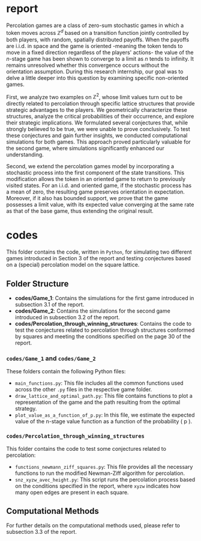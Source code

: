 # report

Percolation games are a class of zero-sum stochastic games in which a token moves across $\mathbb{Z}^d$ based on a transition function jointly controlled by both players, with random, spatially distributed payoffs. When the payoffs are i.i.d. in space and the game is oriented -meaning the token tends to move in a fixed direction regardless of the players' actions- the value of the $n$-stage game has been shown to converge to a limit as $n$ tends to infinity. It remains unresolved whether this convergence occurs without the orientation assumption. During this research internship, our goal was to delve a little deeper into this question by examining specific non-oriented games. 

First, we analyze two examples on $\mathbb{Z}^2$, whose limit values turn out to be directly related to percolation through specific lattice structures that provide strategic advantages to the players. We geometrically characterize these structures, analyze the critical probabilities of their occurrence, and explore their strategic implications. We formulated several conjectures that, while strongly believed to be true, we were unable to prove conclusively. To test these conjectures and gain further insights, we conducted computational simulations for both games. This approach proved particularly valuable for the second game, where simulations significantly enhanced our understanding.

Second, we extend the percolation games model by incorporating a stochastic process into the first component of the state transitions. This modification allows the token in an oriented game to return to previously visited states. For an i.i.d. and oriented game, if the stochastic process has a mean of zero, the resulting game preserves orientation in expectation. Moreover, if it also has bounded support, we prove that the game possesses a limit value, with its expected value converging at the same rate as that of the base game, thus extending the original result.

# codes

This folder contains the code, written in `Python`, for simulating two different games introduced in Section 3 of the report and testing conjectures based on a (special) percolation model on the square lattice. 

## Folder Structure

- **codes/Game_1**: Contains the simulations for the first game introduced in subsection 3.1 of the report.
- **codes/Game_2**: Contains the simulations for the second game introduced in subsection 3.2 of the report.
- **codes/Percolation_through_winning_structures**: Contains the code to test the conjectures related to percolation through structures conformed by squares and meeting the conditions specified on the page 30 of the report.

### `codes/Game_1` and `codes/Game_2`
These folders contain the following Python files:

- `main_functions.py`: This file includes all the common functions used across the other `.py` files in the respective game folder.
- `draw_lattice_and_optimal_path.py`: This file contains functions to plot a representation of the game and the path resulting from the optimal strategy.
- `plot_value_as_a_function_of_p.py`: In this file, we estimate the expected value of the n-stage value function as a function of the probability \( p \).

### `codes/Percolation_through_winning_structures`
This folder contains the code to test some conjectures related to percolation:

- `functions_newmann_ziff_squares.py`: This file provides all the necessary functions to run the modified Newman-Ziff algorithm for percolation.
- `snz_xyzw_avec_height.py`: This script runs the percolation process based on the conditions specified in the report, where `xyzw` indicates how many open edges are present in each square.

## Computational Methods

For further details on the computational methods used, please refer to subsection 3.3 of the report.





